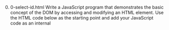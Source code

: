 0. 0-select-id.html
Write a JavaScript program that demonstrates the basic concept of the DOM by accessing and modifying an HTML element.
Use the HTML code below as the starting point and add your JavaScript code as an internal <script> tag:
<!DOCTYPE html>
<html>
<head>
  <title>DOM Introduction</title>
</head>
<body>
  <p id="myParagraph">This is a paragraph.</p>
</body>
</html>
Write JavaScript code to select the element using its id and store it in a variable
Use the DOM API to modify the content of the <p> element to I successfully updated this paragraph with javascript
Make use of document.getElementById
Verify that the program successfully modifies the element content when the HTML file is opened in a browser.

1. 1-select-class.html
Write a JavaScript program that demonstrates the use of selectors to select specific HTML elements.
Use the HTML code below as the starting point and add your JavaScript code as an internal <script> tag:
<!DOCTYPE html>
<html>
<head>
  <title>Selecting Elements</title>
  <style>
    .highlight {
      color: red;
    }
  </style>
</head>
<body>
  <p class="highlight">This is a highlighted paragraph.</p>
  <p>This is a normal paragraph.</p>
</body>
</html>
Use the DOM API to modify the format of the <p class="highlight"> element to make the content boldened
Make use of document.querySelectorAll
Verify that the program successfully modifies the element content when the HTML file is opened in a browser.

2. 2-select-image.html
Write a JavaScript program that demonstrates the use of selectors to select specific HTML elements.
Use the HTML code below as the starting point and add your JavaScript code as an internal <script> tag:
<!DOCTYPE html>
<html>
<head>
  <title>Modifying Elements</title>
  <style>
    img {
      border: 1px solid black;
    }
  </style>
</head>
<body>
  <img id="myImage" src="https://picsum.photos/200/300" alt="My Image">
</body>
</html>
Write JavaScript code to select the <img> element using its id and store it in a variable.
Use the DOM API to modify the following:
the src to https://picsum.photos/200/301,
the alt to New image
the border style to 2px solid red
Make use of document.getElementById
Verify that the program successfully modifies the element content when the HTML file is opened in a browser.

3. 3-multiple-actions.html
Write a JavaScript program that demonstrates the creation, appending, and removal of elements using the DOM.
Use the HTML code below as the starting point and add your JavaScript code as an internal <script> tag:
<!DOCTYPE html>
<html>
<head>
  <title>Creating and Removing Elements</title>
</head>
<body>
  <div id="container"></div>
</body>
</html>
Write JavaScript code to select the container element using its id and store it in a variable.
Use the DOM API to create a new <p> element, and add New paragraph as its content
Append the newly created elements to the container element.
Add a button that removes/hides the newly created paragraph when first click and shows it when clicked again
Verify that the program successfully creates, appends, and toggles elements when the HTML file is opened in a browser.
